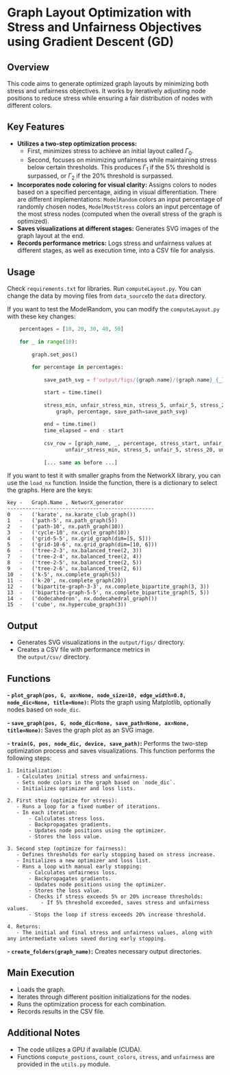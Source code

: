 # **Graph Layout Optimization with Stress and Unfairness Objectives using Gradient Descent (GD)**

## Overview

This code aims to generate optimized graph layouts by minimizing both stress and unfairness objectives. It works by iteratively adjusting node positions to reduce stress while ensuring a fair distribution of nodes with different colors.

## Key Features

- **Utilizes a two-step optimization process:**
  - First, minimizes stress to achieve an initial layout called $\Gamma_0$.
  - Second, focuses on minimizing unfairness while maintaining stress below certain thresholds. This produces $\Gamma_1$ if the 5% threshold is surpassed, or $\Gamma_2$ if the 20% threshold is surpassed. 
- **Incorporates node coloring for visual clarity:** Assigns colors to nodes based on a specified percentage, aiding in visual differentiation. There are different implementations: `ModelRandom` colors an input percentage of randomly chosen nodes, `ModelMostStress` colors an input percentage of the most stress nodes (computed when the overall stress of the graph is optimized).
- **Saves visualizations at different stages:** Generates SVG images of the graph layout at the end.
- **Records performance metrics:** Logs stress and unfairness values at different stages, as well as execution time, into a CSV file for analysis.

## Usage

Check `requirements.txt` for libraries. Run `computeLayout.py`. You can change the data by moving files from `data_source`to the `data` directory.


If you want to test the ModelRandom, you can modify the `computeLayout.py` with these key changes:
``` python
    percentages = [10, 20, 30, 40, 50]
    
    for _ in range(10):
       
        graph.set_pos()
        
        for percentage in percentages:
            
            save_path_svg = f'output/figs/{graph.name}/{graph.name}_{_}_{percentage}'

            start = time.time()
            
            stress_min, unfair_stress_min, stress_5, unfair_5, stress_20, unfair_20 = model.train(
                graph, percentage, save_path=save_path_svg)
            
            end = time.time()
            time_elapsed = end - start
            
            csv_row = [graph_name, _, percentage, stress_start, unfair_start, stress_min,
                   unfair_stress_min, stress_5, unfair_5, stress_20, unfair_20, time_elapsed]
            
            [... same as before ...]

```

If you want to test it with smaller graphs from the NetworkX library, you can use the `load_nx` function. Inside the function, there is a dictionary
to select the graphs. Here are the keys:
```
key -   Graph.Name , NetworX_generator
------------------------------------------------
0   -   ('karate', nx.karate_club_graph())
1   -   ('path-5', nx.path_graph(5))
2   -   ('path-10', nx.path_graph(10))
3   -   ('cycle-10', nx.cycle_graph(10))
4   -   ('grid-5-5', nx.grid_graph(dim=[5, 5]))
5   -   ('grid-10-6', nx.grid_graph(dim=[10, 6]))
6   -   ('tree-2-3', nx.balanced_tree(2, 3))
7   -   ('tree-2-4', nx.balanced_tree(2, 4))
8   -   ('tree-2-5', nx.balanced_tree(2, 5))
9   -   ('tree-2-6', nx.balanced_tree(2, 6))
10  -   ('k-5', nx.complete_graph(5))
11  -   ('k-20', nx.complete_graph(20))
12  -   ('bipartite-graph-3-3', nx.complete_bipartite_graph(3, 3))
13  -   ('bipartite-graph-5-5', nx.complete_bipartite_graph(5, 5))
14  -   ('dodecahedron', nx.dodecahedral_graph())
15  -   ('cube', nx.hypercube_graph(3))
```

## Output

- Generates SVG visualizations in the `output/figs/` directory.
- Creates a CSV file with performance metrics in the `output/csv/` directory.

## Functions

**- `plot_graph(pos, G, ax=None, node_size=10, edge_width=0.8, node_dic=None, title=None)`:** Plots the graph using Matplotlib, optionally nodes based on `node_dic`.

**- `save_graph(pos, G, node_dic=None, save_path=None, ax=None, title=None)`:** Saves the graph plot as an SVG image.

**- `train(G, pos, node_dic, device, save_path)`:** Performs the two-step optimization process and saves visualizations.
This function performs the following steps:

    1. Initialization:
       - Calculates initial stress and unfairness.
       - Sets node colors in the graph based on `node_dic`.
       - Initializes optimizer and loss lists.

    2. First step (optimize for stress):
       - Runs a loop for a fixed number of iterations.
       - In each iteration:
           - Calculates stress loss.
           - Backpropagates gradients.
           - Updates node positions using the optimizer.
           - Stores the loss value.

    3. Second step (optimize for fairness):
       - Defines thresholds for early stopping based on stress increase.
       - Initializes a new optimizer and loss list.
       - Runs a loop with manual early stopping:
           - Calculates unfairness loss.
           - Backpropagates gradients.
           - Updates node positions using the optimizer.
           - Stores the loss value.
           - Checks if stress exceeds 5% or 20% increase thresholds:
               - If 5% threshold exceeded, saves stress and unfairness values.
           - Stops the loop if stress exceeds 20% increase threshold.

    4. Returns:
       - The initial and final stress and unfairness values, along with any intermediate values saved during early stopping.

**- `create_folders(graph_name)`:** Creates necessary output directories.

## Main Execution

- Loads the graph.
- Iterates through different position initializations for the nodes.
- Runs the optimization process for each combination.
- Records results in the CSV file.

## Additional Notes

- The code utilizes a GPU if available (CUDA).
- Functions `compute_postions`, `count_colors`, `stress`, and `unfairness` are provided in the `utils.py` module.
